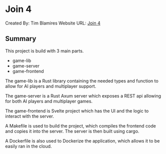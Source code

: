 # Join 4

Created By: Tim Blamires
Website URL: [Join 4](www.join4.app)

## Summary

This project is build with 3 main parts.

- game-lib
- game-server
- game-frontend

The game-lib is a Rust library containing the needed types and function to allow for AI players and multiplayer support.

The game-server is a Rust Axum server which exposes a REST api allowing for both AI players and multiplayer games.

The game-frontend is Svelte project which has the UI and the logic to interact with the server.

A Makefile is used to build the project, which compiles the frontend code and copies it into the server. The server is then built using cargo.

A Dockerfile is also used to Dockerize the application, which allows it to be easily ran in the cloud.

